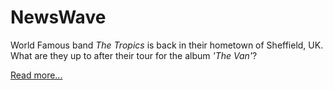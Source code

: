 <h1>NewsWave</h1>
</hr>
<p> World Famous band <em>The Tropics</em> is back in their hometown of Sheffield, UK. What are they up to after their tour for the album <i>'The Van'</i>?
<p><a href="/BasicWebDesign/NewsArticle.html" target="blank">Read more...</a></p>
